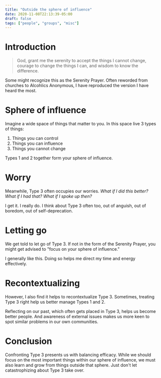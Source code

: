 ```yaml
---
title: "Outside the sphere of influence"
date: 2020-11-08T22:13:39-05:00
draft: false
tags: ["people", "groups", "misc"]
---
```

# Introduction
> God, grant me the serenity to accept the things I cannot change, courage to change the things I can, and wisdom to know the difference.

Some might recognize this as the Serenity Prayer. Often reworded from churches to Alcohlics Anonymous, I have reproduced the version I have heard the most.
# Sphere of influence
Imagine a wide space of things that matter to you. In this space live 3 types of things:
1. Things you can control
2. Things you can influence
3. Things you cannot change

Types 1 and 2 together form your sphere of influence.
# Worry
Meanwhile, Type 3 often occupies our worries. _What if I did this better? What if I had that? What if I spoke up then?_ 

I get it. I really do. I think about Type 3 often too, out of anguish, out of boredom, out of self-deprecation.
# Letting go
We get told to let go of Type 3. If not in the form of the Serenity Prayer, you might get advised to "focus on your sphere of influence." 

I generally like this. Doing so helps me direct my time and energy effectively.
# Recontextualizing
However, I also find it helps to recontextualize Type 3. Sometimes, treating Type 3 right help us better manage Types 1 and 2. 

Reflecting on our past, which often gets placed in Type 3, helps us become better people. And awareness of external issues makes us more keen to spot similar problems in our own communities. 
# Conclusion
Confronting Type 3 presents us with balancing efficacy. While we should focus on the most important things within our sphere of influence, we must also learn and grow from things outside that sphere. Just don't let catastrophizing about Type 3 take over.
